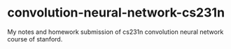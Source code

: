 # convolution-neural-network-cs231n
My notes and homework submission of cs231n convolution neural network course of stanford.

